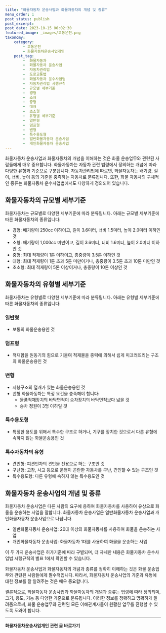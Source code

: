 ```yaml
---
title: "화물자동차 운송사업과 화물자동차의 개념 및 종류"
menu_order: 1
post_status: publish
post_excerpt: 
post_date: 2023-10-15 06:02:30
featured_image: _images/교통운전.png
taxonomy:
    category:
        - 교통운전
        - 화물자동차운송사업개인
    post_tag:
        -  화물자동차
        -  화물자동차 운송사업
        -  자동차관리법
        -  도로교통법
        -  화물자동차 운수사업법
        -  자동차관리법 시행규칙
        -  규모별 세부기준
        -  경형
        -  소형
        -  중형
        -  대형
        -  초소형
        -  유형별 세부기준
        -  일반형
        -  덤프형
        -  밴형
        -  특수용도형
        -  일반화물자동차 운송사업
        -  개인화물자동차 운송사업
---
```



화물자동차 운송사업과 화물자동차의 개념을 이해하는 것은 화물 운송업무와 관련된 사람들에게 매우 중요합니다. 화물자동차는 자동차 관련 법령에서 정의하는 개념에 따라 다양한 유형과 기준으로 구분됩니다. 자동차관리법에 따르면, 화물자동차는 배기량, 길이, 너비, 높이 등의 기준을 충족하는 자동차로 분류됩니다. 또한, 화물 자동차의 구체적인 종류는 화물자동차 운수사업법에서도 다양하게 정의되어 있습니다.

## 화물자동차의 규모별 세부기준
화물자동차는 규모별로 다양한 세부기준에 따라 분류됩니다. 아래는 규모별 세부기준에 따른 화물자동차의 종류입니다:

- 경형: 배기량이 250cc 이하이고, 길이 3.6미터, 너비 1.5미터, 높이 2.0미터 이하인 것
- 소형: 배기량이 1,000cc 미만이고, 길이 3.6미터, 너비 1.6미터, 높이 2.0미터 이하인 것
- 중형: 최대 적재량이 1톤 이하이고, 총중량이 3.5톤 이하인 것
- 대형: 최대 적재량이 1톤 초과 5톤 미만이거나, 총중량이 3.5톤 초과 10톤 미만인 것
- 초소형: 최대 적재량이 5톤 이상이거나, 총중량이 10톤 이상인 것

## 화물자동차의 유형별 세부기준
화물자동차는 유형별로 다양한 세부기준에 따라 분류됩니다. 아래는 유형별 세부기준에 따른 화물자동차의 종류입니다:

### 일반형
- 보통의 화물운송용인 것

### 덤프형
- 적재함을 원동기의 힘으로 기울여 적재물을 중력에 의해서 쉽게 미끄러뜨리는 구조의 화물운송용인 것

### 밴형
- 지붕구조의 덮개가 있는 화물운송용인 것
- 밴형 화물자동차는 특정 요건을 충족해야 합니다:
   - 물품적재장치의 바닥면적이 승차장치의 바닥면적보다 넓을 것
   - 승차 정원이 3명 이하일 것

### 특수용도형
- 특정한 용도를 위해서 특수한 구조로 하거나, 기구를 장치한 것으로서 다른 유형에 속하지 않는 화물운송용인 것

### 특수자동차의 유형
- 견인형: 피견인차의 견인을 전용으로 하는 구조인 것
- 구난형: 고장, 사고 등으로 운행이 곤란한 자동차를 구난, 견인할 수 있는 구조인 것
- 특수용도형: 다른 유형에 속하지 않는 특수용도인 것

## 화물자동차 운송사업의 개념 및 종류
화물자동차 운송사업은 다른 사람의 요구에 응하여 화물자동차를 사용하여 유상으로 화물을 운송하는 사업을 말합니다. 화물자동차 운송사업은 일반화물자동차 운송사업과 개인화물자동차 운송사업으로 나뉩니다.

- 일반화물자동차 운송사업: 20대 이상의 화물자동차를 사용하여 화물을 운송하는 사업
- 개인화물자동차 운송사업: 화물자동차 1대를 사용하여 화물을 운송하는 사업

이 두 가지 운송사업은 허가기준에 따라 구별되며, 더 자세한 내용은 화물자동차 운수사업법 시행규칙의 별표 1에서 확인할 수 있습니다.

화물자동차 운송사업과 화물자동차의 개념과 종류를 정확히 이해하는 것은 화물 운송업무와 관련된 사람들에게 필수적입니다. 따라서, 화물자동차 운송사업의 기준과 유형에 대한 정보를 잘 알려주는 것은 매우 중요합니다.

결론적으로, 화물자동차 운송사업과 화물자동차의 개념과 종류는 법령에 따라 정의되며, 크기, 용도, 기능 등 다양한 기준으로 분류됩니다. 이러한 정보를 정확하고 명확하게 알려줌으로써, 화물 운송업무와 관련된 모든 이해관계자들이 원활한 업무를 진행할 수 있도록 도와야 합니다.











<!-- wp:separator -->
<hr class="wp-block-separator has-alpha-channel-opacity"/>
<!-- /wp:separator -->

<!-- wp:group {"backgroundColor":"base","layout":{"type":"constrained"}} -->
<div class="wp-block-group has-base-background-color has-background"><!-- wp:paragraph {"align":"center","fontSize":"large"} -->
<p class="has-text-align-center has-large-font-size"><strong>화물자동차운송사업개인 관련 글 바로가기</strong></p>
<!-- /wp:paragraph -->


<!-- wp:latest-posts
{"categories":[{"id":2053,"count":19,"description":"","link":"https://uknowlaw.com/category/%ed%99%94%eb%ac%bc%ec%9e%90%eb%8f%99%ec%b0%a8%ec%9a%b4%ec%86%a1%ec%82%ac%ec%97%85%ea%b0%9c%ec%9d%b8/","name":"화물자동차운송사업개인","slug":"화물자동차운송사업개인","taxonomy":"category","parent":0,"meta":[],"_links":{"self":[{"href":"https://uknowlaw.com/wp-json/wp/v2/categories/2053"}],"collection":[{"href":"https://uknowlaw.com/wp-json/wp/v2/categories"}],"about":[{"href":"https://uknowlaw.com/wp-json/wp/v2/taxonomies/category"}],"wp:post_type":[{"href":"https://uknowlaw.com/wp-json/wp/v2/posts?categories=2053"}],"curies":[{"name":"wp","href":"https://api.w.org/{rel}","templated":true}]}}],"postsToShow":100,"excerptLength":28,"postLayout":"grid","columns":2,"featuredImageAlign":"left","featuredImageSizeSlug":"large","fontSize":"medium"} /--></div>
<!-- /wp:group -->